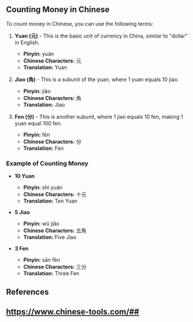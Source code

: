 ## Counting Money in Chinese

To count money in Chinese, you can use the following terms:

1. **Yuan (元)** - This is the basic unit of currency in China, similar to "dollar" in English.
   - **Pinyin:** yuán
   - **Chinese Characters:** 元
   - **Translation:** Yuan

2. **Jiao (角)** - This is a subunit of the yuan, where 1 yuan equals 10 jiao.
   - **Pinyin:** jiǎo
   - **Chinese Characters:** 角
   - **Translation:** Jiao

3. **Fen (分)** - This is another subunit, where 1 jiao equals 10 fen, making 1 yuan equal 100 fen.
   - **Pinyin:** fēn
   - **Chinese Characters:** 分
   - **Translation:** Fen

### Example of Counting Money

- **10 Yuan**
  - **Pinyin:** shí yuán
  - **Chinese Characters:** 十元
  - **Translation:** Ten Yuan

- **5 Jiao**
  - **Pinyin:** wǔ jiǎo
  - **Chinese Characters:** 五角
  - **Translation:** Five Jiao

- **3 Fen**
  - **Pinyin:** sān fēn
  - **Chinese Characters:** 三分
  - **Translation:** Three Fen

## References
## https://www.chinese-tools.com/##